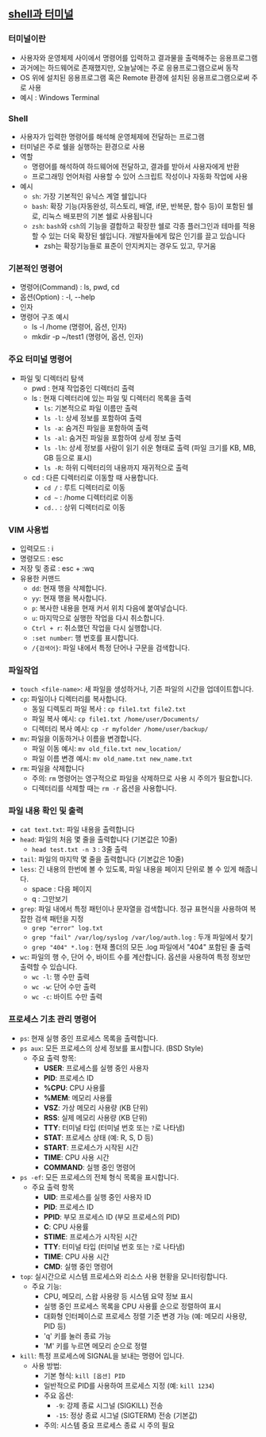 ## [shell과 터미널](https://inerplat.notion.site/1-2-103dce53984280ceafe9c5058cb23778)

### 터미널이란
 - 사용자와 운영체제 사이에서 명령어를 입력하고 결과물을 출력해주는 응용프로그램
 - 과거에는 하드웨어로 존재했지만, 오늘날에는 주로 응용프로그램으로써 동작
 - OS 위에 설치된 응용프로그램 혹은 Remote 환경에 설치된 응용프로그램으로써 주로 사용
 - 예시 : Windows Terminal

### Shell
 - 사용자가 입력한 명령어를 해석해 운영체제에 전달하는 프로그램
 - 터미널은 주로 쉘을 실행하는 환경으로 사용
 - 역할
   - 명령어를 해석하여 하드웨어에 전달하고, 결과를 받아서 사용자에게 반환
   - 프로그래밍 언어처럼 사용할 수 있어 스크립트 작성이나 자동화 작업에 사용
 - 예시
   - `sh`: 가장 기본적인 유닉스 계열 쉘입니다
   - `bash`: 확장 기능(자동완성, 히스토리, 배열, if문, 반복문, 함수 등)이 포함된 쉘로, 리눅스 배포판의 기본 쉘로 사용됩니다
   - `zsh`: `bash`와 `csh`의 기능을 결합하고 확장한 쉘로 각종 플러그인과 테마를 적용할 수 있는 더욱 확장된 쉘입니다. 개발자들에게 많은 인기를 끌고 있습니다
      - zsh는 확장기능들로 표준이 안지켜지는 경우도 있고, 무거움

### 기본적인 명령어
 - 명령어(Command) : ls, pwd, cd
 - 옵션(Option) : -l, --help
 - 인자
 - 명령어 구조 예시
   - ls -l /home (명령어, 옵션, 인자)
   - mkdir -p ~/test1 (명령어, 옵션, 인자)

### 주요 터미널 명령어
 - 파일 및 디렉터리 탐색 
   - pwd : 현재 작업중인 디렉터리 출력
   - ls : 현재 디렉터리에 있는 파일 및 디렉터리 목록을 출력
      - `ls`: 기본적으로 파일 이름만 출력
      - `ls -l`: 상세 정보를 포함하여 출력
      - `ls -a`: 숨겨진 파일을 포함하여 출력
      - `ls -al`: 숨겨진 파일을 포함하여 상세 정보 출력
      - `ls -lh`: 상세 정보를 사람이 읽기 쉬운 형태로 출력 (파일 크기를 KB, MB, GB 등으로 표시)
      - `ls -R`: 하위 디렉터리의 내용까지 재귀적으로 출력
   - cd : 다른 디렉터리로 이동할 때 사용합니다.
     - `cd /` : 루트 디렉터리로 이동
     - `cd ~` : /home 디렉터리로 이동
     - `cd..` : 상위 디렉터리로 이동

### VIM 사용법
 - 입력모드 : i
 - 명령모드 : esc
 - 저장 및 종료 : esc + :wq
 - 유용한 커맨드
    - `dd`: 현재 행을 삭제합니다.
    - `yy`: 현재 행을 복사합니다.
    - `p`: 복사한 내용을 현재 커서 위치 다음에 붙여넣습니다.
    - `u`: 마지막으로 실행한 작업을 다시 취소합니다.
    - `Ctrl + r`: 취소했던 작업을 다시 실행합니다.
    - `:set number`: 행 번호를 표시합니다.
    - `/{검색어}`: 파일 내에서 특정 단어나 구문을 검색합니다.

### 파일작업
 - `touch <file-name>`: 새 파일을 생성하거나, 기존 파일의 시간을 업데이트합니다.
 - `cp`: 파일이나 디렉터리를 복사합니다.
    - 동일 디렉토리 파일 복사 : `cp file1.txt file2.txt`
    - 파일 복사 예시: `cp file1.txt /home/user/Documents/`
    - 디렉터리 복사 예시: `cp -r myfolder /home/user/backup/`
 - `mv`: 파일을 이동하거나 이름을 변경합니다.
    - 파일 이동 예시: `mv old_file.txt new_location/`
    - 파일 이름 변경 예시: `mv old_name.txt new_name.txt`
 - `rm`: 파일을 삭제합니다
    - 주의: `rm` 명령어는 영구적으로 파일을 삭제하므로 사용 시 주의가 필요합니다.
    - 디렉터리를 삭제할 때는 `rm -r` 옵션을 사용합니다.

### 파일 내용 확인 및 출력
 - `cat text.txt`: 파일 내용을 출력합니다
 - `head`: 파일의 처음 몇 줄을 출력합니다 (기본값은 10줄)
   - `head test.txt -n 3` : 3줄 출력
 - `tail`: 파일의 마지막 몇 줄을 출력합니다 (기본값은 10줄)
 - `less`: 긴 내용의 한번에 볼 수 있도록, 파일 내용을 페이지 단위로 볼 수 있게 해줍니다.
   - space : 다음 페이지
   - q : 그만보기
 - `grep`: 파일 내에서 특정 패턴이나 문자열을 검색합니다. 정규 표현식을 사용하여 복잡한 검색 패턴을 지정
   - `grep "error" log.txt`
   - `grep "fail" /var/log/syslog /var/log/auth.log` : 두개 파일에서 찾기
   - `grep "404" *.log` : 현재 폴더의 모든 .log 파일에서 "404" 포함된 줄 출력
 - `wc`: 파일의 행 수, 단어 수, 바이트 수를 계산합니다. 옵션을 사용하여 특정 정보만 출력할 수 있습니다.
    - `wc -l`: 행 수만 출력
    - `wc -w`: 단어 수만 출력
    - `wc -c`: 바이트 수만 출력

### 프로세스 기초 관리 명령어
 - `ps`: 현재 실행 중인 프로세스 목록을 출력합니다.
 - `ps aux`: 모든 프로세스의 상세 정보를 표시합니다. (BSD Style)
    - 주요 출력 항목:
       - **USER**: 프로세스를 실행 중인 사용자
       - **PID**: 프로세스 ID
       - **%CPU**: CPU 사용률
       - **%MEM**: 메모리 사용률
       - **VSZ**: 가상 메모리 사용량 (KB 단위)
       - **RSS**: 실제 메모리 사용량 (KB 단위)
       - **TTY**: 터미널 타입 (터미널 번호 또는 `?`로 나타냄)
       - **STAT**: 프로세스 상태 (예: R, S, D 등)
       - **START**: 프로세스가 시작된 시간
       - **TIME**: CPU 사용 시간
       - **COMMAND**: 실행 중인 명령어
 - `ps -ef`: 모든 프로세스의 전체 형식 목록을 표시합니다.
    - 주요 출력 항목
       - **UID**: 프로세스를 실행 중인 사용자 ID
       - **PID**: 프로세스 ID
       - **PPID**: 부모 프로세스 ID (부모 프로세스의 PID)
       - **C**: CPU 사용률
       - **STIME**: 프로세스가 시작된 시간
       - **TTY**: 터미널 타입 (터미널 번호 또는 `?`로 나타냄)
       - **TIME**: CPU 사용 시간
       - **CMD**: 실행 중인 명령어
 - `top`: 실시간으로 시스템 프로세스와 리소스 사용 현황을 모니터링합니다.
    - 주요 기능:
       - CPU, 메모리, 스왑 사용량 등 시스템 요약 정보 표시
       - 실행 중인 프로세스 목록을 CPU 사용률 순으로 정렬하여 표시
       - 대화형 인터페이스로 프로세스 정렬 기준 변경 가능 (예: 메모리 사용량, PID 등)
       - 'q' 키를 눌러 종료 가능
       - 'M' 키를 누르면 메모리 순으로 정렬
 - `kill`: 특정 프로세스에 SIGNAL을 보내는 명령어 입니다.
    - 사용 방법:
       - 기본 형식: `kill [옵션] PID`
       - 일반적으로 PID를 사용하여 프로세스 지정 (예: `kill 1234`)
       - 주요 옵션:
          - `-9`: 강제 종료 시그널 (SIGKILL) 전송
          - `-15`: 정상 종료 시그널 (SIGTERM) 전송 (기본값)
       - 주의: 시스템 중요 프로세스 종료 시 주의 필요